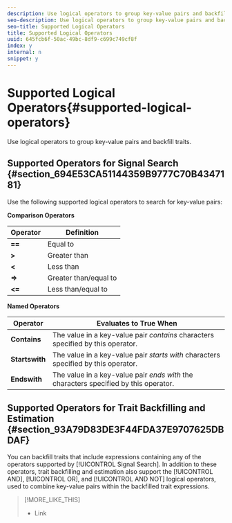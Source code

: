 ```yaml
---
description: Use logical operators to group key-value pairs and backfill traits.
seo-description: Use logical operators to group key-value pairs and backfill traits.
seo-title: Supported Logical Operators
title: Supported Logical Operators
uuid: 645fcb6f-50ac-49bc-8df9-c699c749cf8f
index: y
internal: n
snippet: y
---
```


# Supported Logical Operators{#supported-logical-operators}

Use logical operators to group key-value pairs and backfill traits.

## Supported Operators for Signal Search {#section_694E53CA51144359B9777C70B4347181}

Use the following supported logical operators to search for key-value pairs:

**Comparison Operators**

|  Operator  | Definition  |
|---|---|
| **==** | Equal to  |
| **>** | Greater than  |
| **<** | Less than  |
| **=>** | Greater than/equal to  |
| **<=** | Less than/equal to  |

**Named Operators**

|  Operator  | Evaluates to True When  |
|---|---|
| **Contains** |The value in a key-value pair *contains* characters specified by this operator.  |
| **Startswith** |The value in a key-value pair *starts with* characters specified by this operator.  |
| **Endswith** |The value in a key-value pair *ends with* the characters specified by this operator.  |

## Supported Operators for Trait Backfilling and Estimation {#section_93A79D83DE3F44FDA37E9707625DBDAF}

You can backfill traits that include expressions containing any of the operators supported by [!UICONTROL Signal Search]. In addition to these operators, trait backfilling and estimation also support the [!UICONTROL AND], [!UICONTROL OR], and [!UICONTROL AND NOT] logical operators, used to combine key-value pairs within the backfilled trait expressions. 

>[!MORE_LIKE_THIS]
>
>* Link
